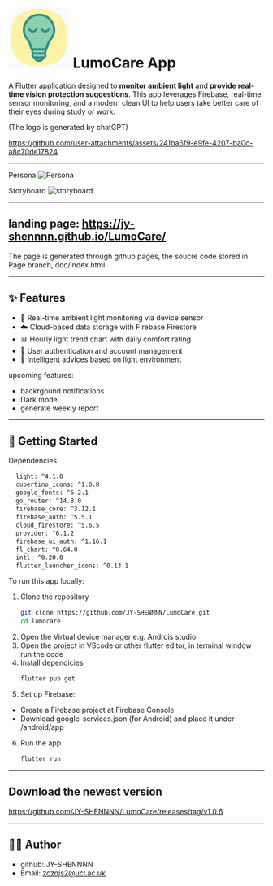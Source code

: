 # <img src="assets/icon/LumoCare_logo.png" width="120" alt="App Logo"> LumoCare App 

A Flutter application designed to **monitor ambient light** and **provide real-time vision protection suggestions**. This app leverages Firebase, real-time sensor monitoring, and a modern clean UI to help users take better care of their eyes during study or work.

(The logo is generated by chatGPT)


https://github.com/user-attachments/assets/241ba6f9-e9fe-4207-ba0c-a8c70de17824

---

Persona
![Persona](https://github.com/user-attachments/assets/b5090f82-45b0-4f73-9339-9121b409289d)

Storyboard
![storyboard](https://github.com/user-attachments/assets/e7b2f4d4-7367-4b0f-9bb7-0564ded40a58)


---

## landing page: https://jy-shennnn.github.io/LumoCare/

The page is generated through github pages, the soucre code stored in Page branch, doc/index.html

---

## ✨ Features

- 🔆 Real-time ambient light monitoring via device sensor
- ☁️ Cloud-based data storage with Firebase Firestore
- 📊 Hourly light trend chart with daily comfort rating
- 👤 User authentication and account management
- 📢 Intelligent advices based on light environment

upcoming features:
- backrgound notifications
- Dark mode
- generate weekly report
---

## 🚀 Getting Started
Dependencies:
```
  light: ^4.1.0 
  cupertino_icons: ^1.0.8
  google_fonts: ^6.2.1
  go_router: ^14.8.0
  firebase_core: ^3.12.1
  firebase_auth: ^5.5.1
  cloud_firestore: ^5.6.5
  provider: ^6.1.2
  firebase_ui_auth: ^1.16.1
  fl_chart: ^0.64.0 
  intl: ^0.20.0
  flutter_launcher_icons: ^0.13.1
```
To run this app locally:

1. Clone the repository  
   ```bash
   git clone https://github.com/JY-SHENNNN/LumoCare.git
   cd lumocare
    ```
2. Open the Virtual device manager e.g. Androis studio
3. Open the project in VScode or other flutter editor, in terminal window run the code
4. Install dependicies
    ```bash
    flutter pub get
    ```
5. Set up Firebase:
- Create a Firebase project at Firebase Console
- Download google-services.json (for Android) and place it under /android/app
6. Run the app
    ```bash
    flutter run
    ```

---
## Download the newest version
https://github.com/JY-SHENNNN/LumoCare/releases/tag/v1.0.6

---
## 🧑‍💻 Author
- github: JY-SHENNNN
- Email: zczqjs2@ucl.ac.uk
